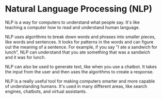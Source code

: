 # Natural Language Processing (NLP)

NLP is a way for computers to understand what people say. It's like teaching a computer how to read and understand human language. 

NLP uses algorithms to break down words and phrases into smaller pieces, like words and sentences. It looks for patterns in the words and can figure out the meaning of a sentence. For example, if you say "I ate a sandwich for lunch", NLP can understand that you ate something that was a sandwich and it was for lunch. 

NLP can also be used to generate text, like when you use a chatbot. It takes the input from the user and then uses the algorithms to create a response.

NLP is a really useful tool for making computers smarter and more capable of understanding humans. It's used in many different areas, like search engines, chatbots, and virtual assistants.
